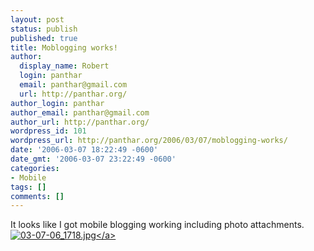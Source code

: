 ```yaml
---
layout: post
status: publish
published: true
title: Moblogging works!
author:
  display_name: Robert
  login: panthar
  email: panthar@gmail.com
  url: http://panthar.org/
author_login: panthar
author_email: panthar@gmail.com
author_url: http://panthar.org/
wordpress_id: 101
wordpress_url: http://panthar.org/2006/03/07/moblogging-works/
date: '2006-03-07 18:22:49 -0600'
date_gmt: '2006-03-07 23:22:49 -0600'
categories:
- Mobile
tags: []
comments: []
---
```

<p>It looks like I got mobile blogging working including photo attachments.<br />
<!--Mime Type of File is image&#47;jpeg --><a onclick="window.open('http:&#47;&#47;panthar.org&#47;wp-photos&#47;20060307-182249-1.jpg','03-07-06_1718.jpg','toolbar=0,scrollbar=0,location=0,statusbar=0,menubar=0,resizable=1,width=672,height=512'); return(false);" href="#"><img class="wp-mailimage" style="border: medium none " alt="03-07-06_1718.jpg" src="http:&#47;&#47;panthar.org&#47;wp-photos&#47;thumb.20060307-182249-1.jpg" &#47;><&#47;a></p>
